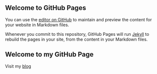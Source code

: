 ## Welcome to GitHub Pages

You can use the [editor on GitHub](https://github.com/antoniocampos/antoniocampos.github.io/edit/master/README.md) to maintain and preview the content for your website in Markdown files.

Whenever you commit to this repository, GitHub Pages will run [Jekyll](https://jekyllrb.com/) to rebuild the pages in your site, from the content in your Markdown files.

## Welcome to my GitHub Page

Visit my [blog](https://antoniocampos.net)